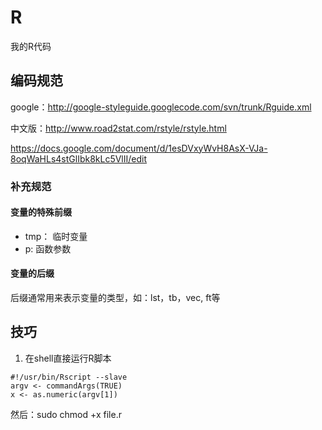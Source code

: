 R
=

我的R代码

## 编码规范

google：http://google-styleguide.googlecode.com/svn/trunk/Rguide.xml

中文版：http://www.road2stat.com/rstyle/rstyle.html

https://docs.google.com/document/d/1esDVxyWvH8AsX-VJa-8oqWaHLs4stGlIbk8kLc5VlII/edit

### 补充规范

#### 变量的特殊前缀

* tmp：   临时变量
* p:      函数参数

#### 变量的后缀

后缀通常用来表示变量的类型，如：lst，tb，vec, ft等

## 技巧

1. 在shell直接运行R脚本

```
#!/usr/bin/Rscript --slave
argv <- commandArgs(TRUE)
x <- as.numeric(argv[1])
```

然后：sudo chmod +x file.r




